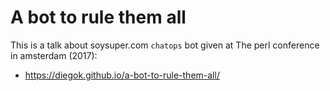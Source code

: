 # A bot to rule them all

This is a talk about soysuper.com `chatops` bot given at The perl conference in amsterdam (2017):

- https://diegok.github.io/a-bot-to-rule-them-all/
